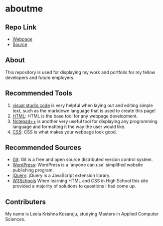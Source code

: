 # aboutme

## Repo Link
- [Webpage](https://github.com/Leelakrishna0981/aboutme/blob/master/README.md)
- [Source](https://github.com/Leelakrishna0981/aboutme)

## About
This repository is used for displaying my work and portfolio for my fellow developers and future employers.

## Recommended Tools
1. [visual studio code](https://code.visualstudio.com/download) is very helpful when laying out and editing simple text, such as the markdown language that is used to create this page!
1. [HTML](https://www.w3schools.com/html/ "w3school HTML Tutorial"): HTML is the base tool for any webpage development.
1. [Notepad++](https://notepad-plus-plus.org/download/v7.6.2.html) is another very useful tool for displaying any programming language and formatting it the way the user would like.
1. [CSS](https://www.w3schools.com/html/html_css.asp/ "w3school CSS"): CSS is what makes your webpage look good.

## Recommended Sources
- [Git](https://git-scm.com/ "Git - homepage"): Git is a free and open source distributed version control system.
- [WordPress](https://wordpress.com/ "WordPress - homepage"): WordPress is a 'anyone can use' simplified website publishing program.
- [jQuery](https://jquery.com/ "jQuery - homepage"): jQuery is a JavaScript extension library.
- [W3Schools](https://www.w3schools.com/ "W3Schools HTML") When learning HTML and CSS in High School this site provided a majority of solutions to questions I had come up.

## Contributers
My name is Leela Krishna Kosaraju, studying Masters in Applied Computer Sciences.
